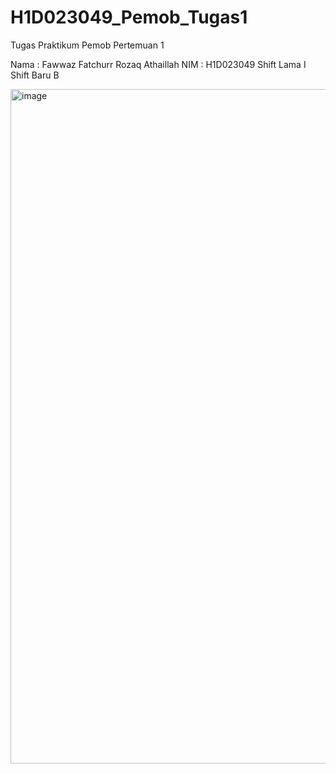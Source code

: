 # H1D023049_Pemob_Tugas1
Tugas Praktikum Pemob Pertemuan 1

Nama  : Fawwaz Fatchurr Rozaq Athaillah
NIM   : H1D023049
Shift Lama I
Shift Baru B

<img width="1919" height="1079" alt="image" src="https://github.com/user-attachments/assets/e84a88d2-05d9-4cd5-951a-a9aec8b8d47e" />
